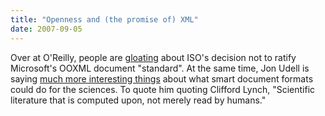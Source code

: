 ```yaml
---
title: "Openness and (the promise of) XML"
date: 2007-09-05
---
```

Over at O'Reilly, people are <a href="http://radar.oreilly.com/archives/2007/09/ooxml_stalls_at_1.html">gloating</a> about ISO's decision not to ratify Microsoft's OOXML document "standard".  At the same time, Jon Udell is saying <a href="http://blog.jonudell.net/2007/09/05/xml-documents-flavors-versus-essence/">much more interesting things</a> about what smart document formats could do for the sciences.  To quote him quoting Clifford Lynch, "Scientific literature that is computed upon, not merely read by humans."
